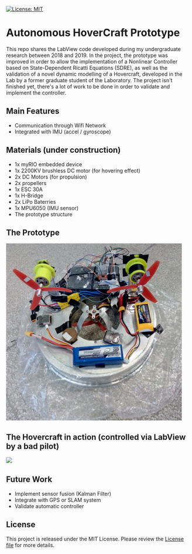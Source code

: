 [![License: MIT](https://img.shields.io/badge/License-MIT-yellow.svg)](https://opensource.org/licenses/MIT)

# Autonomous HoverCraft Prototype 

This repo shares the LabView code developed during my undergraduate research between 2018 and 2019. In the project, the prototype was improved in order to allow the implementation of a Nonlinear Controller based on State-Dependent Ricatti Equations (SDRE), as well as the validation of a novel dynamic modelling of a Hovercraft, developed in the Lab by a former graduate student of the Laboratory. The project isn't finished yet, there's a lot of work  to be done in order to validate and implement the controller. 

## Main Features 

- Communication through Wifi Network
- Integrated with IMU (accel / gyroscope)

## Materials (under construction)

- 1x myRIO embedded device
- 1x 2200KV brushless DC motor (for hovering effect)
- 2x DC Motors (for propulsion)
- 2x propellers 
- 1x ESC 30A
- 1x H-Bridge
- 2x LiPo Baterries
- 1x MPU6050 (IMU sensor)
- The prototype structure

## The Prototype

<img src="docs/hovercraft_prototype.jpg" width="480"/>

## The Hovercraft in action (controlled via LabView by a bad pilot)

<img src="docs/hover_running.gif" width="600"/>

## Future Work
- Implement sensor fusion (Kalman Filter)
- Integrate with GPS or SLAM system
- Validate automatic controller

## License

This project is released under the MIT License. Please review the [License file](LICENSE) for more details.
